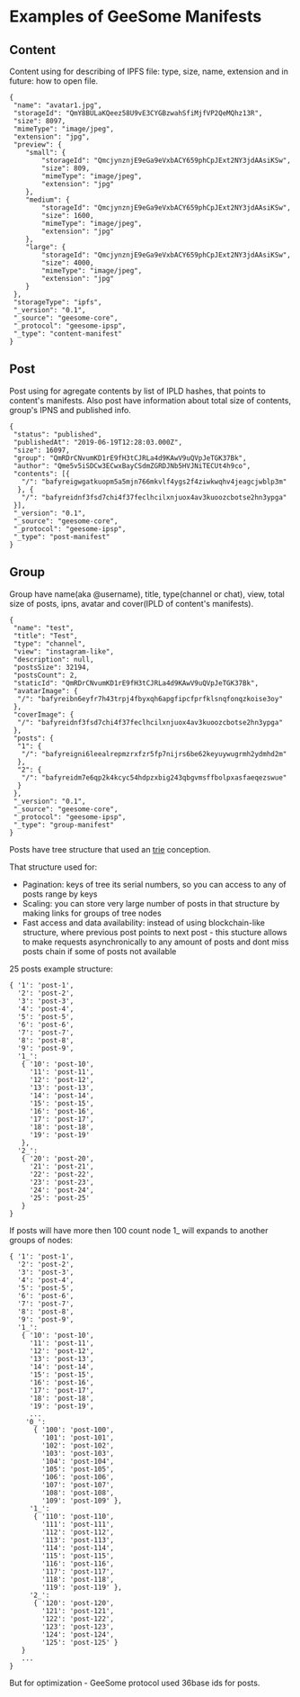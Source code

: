 # Examples of GeeSome Manifests

## Content
Content using for describing of IPFS file: type, size, name, extension and in future: how to open file.
```
{
 "name": "avatar1.jpg",
 "storageId": "QmY8BULaKQeez58U9vE3CYGBzwahSfiMjfVP2QeMQhz13R",
 "size": 8097,
 "mimeType": "image/jpeg",
 "extension": "jpg",
 "preview": {
    "small": {
        "storageId": "QmcjynznjE9eGa9eVxbACY659phCpJExt2NY3jdAAsiKSw",
        "size": 809,
        "mimeType": "image/jpeg",
        "extension": "jpg"
    },
    "medium": {
        "storageId": "QmcjynznjE9eGa9eVxbACY659phCpJExt2NY3jdAAsiKSw",
        "size": 1600,
        "mimeType": "image/jpeg",
        "extension": "jpg"
    },
    "large": {
        "storageId": "QmcjynznjE9eGa9eVxbACY659phCpJExt2NY3jdAAsiKSw",
        "size": 4000,
        "mimeType": "image/jpeg",
        "extension": "jpg"
    }
 },
 "storageType": "ipfs",
 "_version": "0.1",
 "_source": "geesome-core",
 "_protocol": "geesome-ipsp",
 "_type": "content-manifest"
}
```

## Post
Post using for agregate contents by list of IPLD hashes, that points to content's manifests.
Also post have information about total size of contents, group's IPNS and published info.
```
{
 "status": "published",
 "publishedAt": "2019-06-19T12:28:03.000Z",
 "size": 16097,
 "group": "QmRDrCNvumKD1rE9fH3tCJRLa4d9KAwV9uQVpJeTGK37Bk",
 "author": "Qme5v5iSDCw3ECwxBayCSdmZGRDJNb5HVJNiTECUt4h9co",
 "contents": [{
   "/": "bafyreigwgatkuopm5a5mjn766mkvlf4ygs2f4ziwkwqhv4jeagcjwblp3m"
  }, {
   "/": "bafyreidnf3fsd7chi4f37feclhcilxnjuox4av3kuoozcbotse2hn3ypga"
 }],
 "_version": "0.1",
 "_source": "geesome-core",
 "_protocol": "geesome-ipsp",
 "_type": "post-manifest"
}
```

## Group
Group have name(aka @username), title, type(channel or chat), view, total size of posts, ipns, 
avatar and cover(IPLD of content's manifests).
```
{
 "name": "test",
 "title": "Test",
 "type": "channel",
 "view": "instagram-like",
 "description": null,
 "postsSize": 32194,
 "postsCount": 2,
 "staticId": "QmRDrCNvumKD1rE9fH3tCJRLa4d9KAwV9uQVpJeTGK37Bk",
 "avatarImage": {
  "/": "bafyreibn6eyfr7h43trpj4fbyxqh6apgfipcfprfklsnqfonqzkoise3oy"
 },
 "coverImage": {
  "/": "bafyreidnf3fsd7chi4f37feclhcilxnjuox4av3kuoozcbotse2hn3ypga"
 },
 "posts": {
  "1": {
   "/": "bafyreigni6leealrepmzrxfzr5fp7nijrs6be62keyuywugrmh2ydmhd2m"
  },
  "2": {
   "/": "bafyreidm7e6qp2k4kcyc54hdpzxbig243qbgvmsffbolpxasfaeqezswue"
  }
 },
 "_version": "0.1",
 "_source": "geesome-core",
 "_protocol": "geesome-ipsp",
 "_type": "group-manifest"
}
```
Posts have tree structure that used an [trie](https://en.wikipedia.org/wiki/Trie) conception. 

That structure used for:
- Pagination: keys of tree its serial numbers, so you can access to any of posts range by keys
- Scaling: you can store very large number of posts in that structure by making links for groups of tree nodes
- Fast access and data availability: instead of using blockchain-like structure, where previous post points to next post - this stucture allows to make requests asynchronically to any amount of posts and dont miss posts chain if some of posts not available

25 posts example structure:
```
{ '1': 'post-1',
  '2': 'post-2',
  '3': 'post-3',
  '4': 'post-4',
  '5': 'post-5',
  '6': 'post-6',
  '7': 'post-7',
  '8': 'post-8',
  '9': 'post-9',
  '1_':
   { '10': 'post-10',
     '11': 'post-11',
     '12': 'post-12',
     '13': 'post-13',
     '14': 'post-14',
     '15': 'post-15',
     '16': 'post-16',
     '17': 'post-17',
     '18': 'post-18',
     '19': 'post-19' 
   },
  '2_':
   { '20': 'post-20',
     '21': 'post-21',
     '22': 'post-22',
     '23': 'post-23',
     '24': 'post-24',
     '25': 'post-25' 
   } 
}
```
If posts will have more then 100 count node 1_ will expands to another groups of nodes:
```
{ '1': 'post-1',
  '2': 'post-2',
  '3': 'post-3',
  '4': 'post-4',
  '5': 'post-5',
  '6': 'post-6',
  '7': 'post-7',
  '8': 'post-8',
  '9': 'post-9',
  '1_':
   { '10': 'post-10',
     '11': 'post-11',
     '12': 'post-12',
     '13': 'post-13',
     '14': 'post-14',
     '15': 'post-15',
     '16': 'post-16',
     '17': 'post-17',
     '18': 'post-18',
     '19': 'post-19',
     ...
    '0_':
      { '100': 'post-100',
        '101': 'post-101',
        '102': 'post-102',
        '103': 'post-103',
        '104': 'post-104',
        '105': 'post-105',
        '106': 'post-106',
        '107': 'post-107',
        '108': 'post-108',
        '109': 'post-109' },
     '1_':
      { '110': 'post-110',
        '111': 'post-111',
        '112': 'post-112',
        '113': 'post-113',
        '114': 'post-114',
        '115': 'post-115',
        '116': 'post-116',
        '117': 'post-117',
        '118': 'post-118',
        '119': 'post-119' },
     '2_':
      { '120': 'post-120',
        '121': 'post-121',
        '122': 'post-122',
        '123': 'post-123',
        '124': 'post-124',
        '125': 'post-125' }
   }
   ...
}
```

But for optimization - GeeSome protocol used 36base ids for posts.

